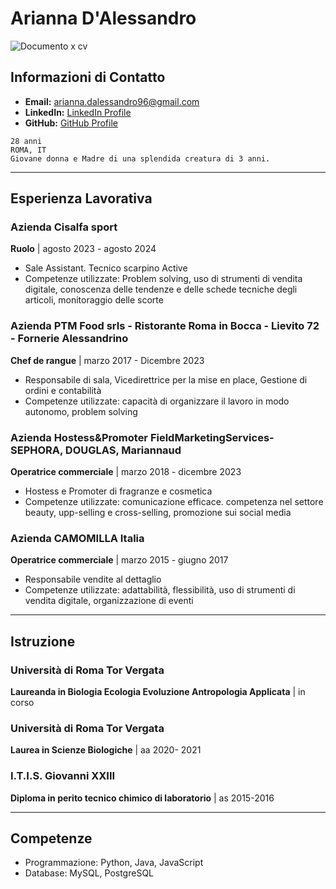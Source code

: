 # Arianna D'Alessandro

![Documento x cv](https://github.com/user-attachments/assets/70a8e1aa-c8ea-44c8-9f95-f9cd9967950e)


## Informazioni di Contatto
- **Email:** arianna.dalessandro96@gmail.com
- **LinkedIn:** [LinkedIn Profile](https://linkedin.com/in/arianna)
- **GitHub:** [GitHub Profile](https://github.com/arianna.dalessandro)

```
28 anni
ROMA, IT
Giovane donna e Madre di una splendida creatura di 3 anni.

```
---
## Esperienza Lavorativa 
### Azienda Cisalfa sport
**Ruolo** | agosto 2023 - agosto 2024
- Sale Assistant. Tecnico scarpino Active
- Competenze utilizzate: Problem solving, uso di strumenti di vendita digitale, conoscenza delle tendenze e delle schede tecniche degli articoli, monitoraggio delle scorte

### Azienda PTM Food srls - Ristorante Roma in Bocca - Lievito 72 - Fornerie Alessandrino
**Chef de rangue** | marzo 2017 - Dicembre 2023
- Responsabile di sala, Vicedirettrice per la mise en place, Gestione di ordini e contabilità
- Competenze utilizzate: capacità di organizzare il lavoro in modo autonomo, problem solving


### Azienda Hostess&Promoter FieldMarketingServices- SEPHORA, DOUGLAS, Mariannaud
**Operatrice commerciale** | marzo 2018 - dicembre 2023
- Hostess e Promoter di fragranze e cosmetica 
- Competenze utilizzate: comunicazione efficace. competenza nel settore beauty, upp-selling e cross-selling, promozione sui social media


### Azienda CAMOMILLA Italia
**Operatrice commerciale** | marzo 2015 - giugno 2017
- Responsabile vendite al dettaglio
- Competenze utilizzate: adattabilità, flessibilità, uso di strumenti di vendita digitale, organizzazione di eventi

---

## Istruzione
### Università di Roma Tor Vergata
**Laureanda in Biologia Ecologia Evoluzione Antropologia Applicata** | in corso

### Università di Roma Tor Vergata
**Laurea in Scienze Biologiche** | aa 2020- 2021

### I.T.I.S. Giovanni XXIII
**Diploma in perito tecnico chimico di laboratorio** | as 2015-2016

---
## Competenze
- Programmazione: Python, Java, JavaScript
- Database: MySQL, PostgreSQL

